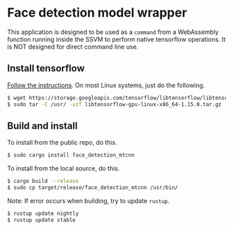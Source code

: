 # Face detection model wrapper

This application is designed to be used as a `command` from a WebAssembly function running inside the SSVM to perform native tensorflow operations.
It is NOT designed for direct command line use.

## Install tensorflow

[Follow the instructions](https://www.tensorflow.org/install/lang_c). On most Linux systems, just do the following.

```bash
$ wget https://storage.googleapis.com/tensorflow/libtensorflow/libtensorflow-gpu-linux-x86_64-1.15.0.tar.gz
$ sudo tar -C /usr/ -xzf libtensorflow-gpu-linux-x86_64-1.15.0.tar.gz
```

## Build and install

To install from the public repo, do this.

```bash
$ sudo cargo install face_detection_mtcnn
```

To install from the local source, do this.

```bash
$ cargo build --release
$ sudo cp target/release/face_detection_mtcnn /usr/bin/
```

Note: If error occurs when building, try to update `rustup`.

```bash
$ rustup update nightly
$ rustup update stable
```
